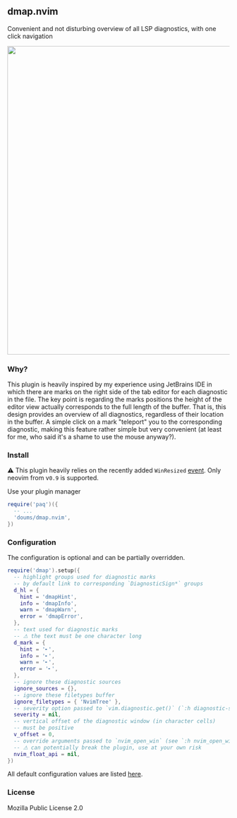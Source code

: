 ## dmap.nvim

Convenient and not disturbing overview of all LSP diagnostics,
with one click navigation

<img src="https://user-images.githubusercontent.com/6359431/211436106-c6d0e78d-1499-4788-9add-79b7b9208849.gif" width="700">

### Why?

This plugin is heavily inspired by my experience using JetBrains
IDE in which there are marks on the right side of the tab editor
for each diagnostic in the file. The key point is regarding the
marks positions the height of the editor view actually corresponds
to the full length of the buffer.
That is, this design provides an overview of all diagnostics,
regardless of their location in the buffer.
A simple click on a mark "teleport" you to the corresponding
diagnostic, making this feature rather simple but very convenient
(at least for me, who said it's a shame to use the mouse anyway?).

### Install

⚠ This plugin heavily relies on the recently added `WinResized`
[event](https://github.com/neovim/neovim/pull/21161).
Only neovim from v`0.9` is supported.

Use your plugin manager

```lua
require('paq')({
  -- ...
  'doums/dmap.nvim',
})
```

### Configuration

The configuration is optional and can be partially overridden.

```lua
require('dmap').setup({
  -- highlight groups used for diagnostic marks
  -- by default link to corresponding `DiagnosticSign*` groups
  d_hl = {
    hint = 'dmapHint',
    info = 'dmapInfo',
    warn = 'dmapWarn',
    error = 'dmapError',
  },
  -- text used for diagnostic marks
  -- ⚠ the text must be one character long
  d_mark = {
    hint = '╸',
    info = '╸',
    warn = '╸',
    error = '╸',
  },
  -- ignore these diagnostic sources
  ignore_sources = {},
  -- ignore these filetypes buffer
  ignore_filetypes = { 'NvimTree' },
  -- severity option passed to `vim.diagnostic.get()` (`:h diagnostic-severity`)
  severity = nil,
  -- vertical offset of the diagnostic window (in character cells)
  -- must be positive
  v_offset = 0,
  -- override arguments passed to `nvim_open_win` (see `:h nvim_open_win`)
  -- ⚠ can potentially break the plugin, use at your own risk
  nvim_float_api = nil,
})
```

All default configuration values are listed
[here](https://github.com/doums/dmap.nvim/blob/main/lua/dmap/config.lua).

### License

Mozilla Public License 2.0
